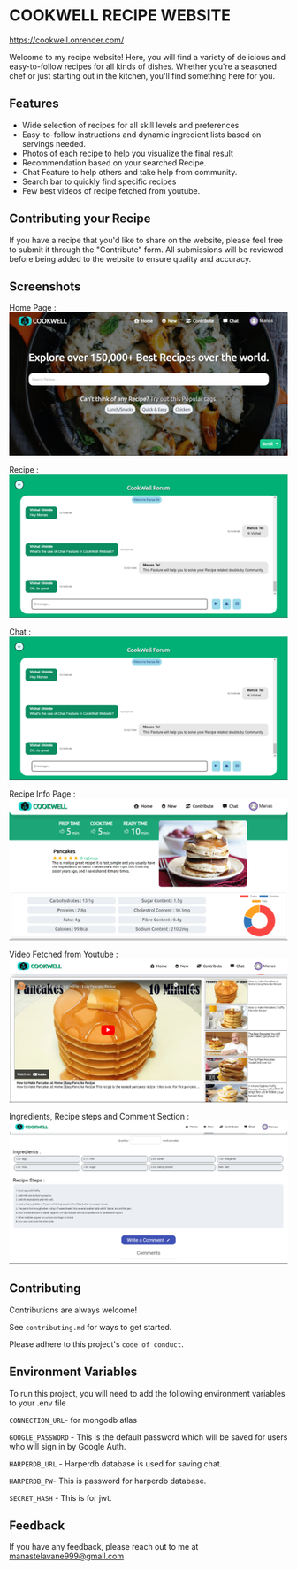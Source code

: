 
# COOKWELL RECIPE WEBSITE

https://cookwell.onrender.com/

Welcome to my recipe website! Here, you will find a variety of delicious and easy-to-follow recipes for all kinds of dishes. Whether you're a seasoned chef or just starting out in the kitchen, you'll find something here for you.




## Features

- Wide selection of recipes for all skill levels and preferences
- Easy-to-follow instructions and dynamic ingredient lists based on servings needed.
- Photos of each recipe to help you visualize the final result
- Recommendation based on your searched Recipe.
- Chat Feature to help others and take help from community.
- Search bar to quickly find specific recipes
- Few best videos of recipe fetched from youtube.


## Contributing your Recipe 

If you have a recipe that you'd like to share on the website, please feel free to submit it through the "Contribute" form. All submissions will be reviewed before being added to the website to ensure quality and accuracy.

## Screenshots

Home Page :
![App Screenshot](https://raw.githubusercontent.com/manastelavane/RecipeImages/main/MainRecipess.png)

Recipe :
![App Screenshot](https://raw.githubusercontent.com/manastelavane/RecipeImages/main/image.png)

Chat :
![App Screenshot](https://raw.githubusercontent.com/manastelavane/RecipeImages/main/chat.png)

Recipe Info Page :
![App Screenshot](https://raw.githubusercontent.com/manastelavane/RecipeImages/main/recipemainpage.png)

Video Fetched from Youtube :
![App Screenshot](https://raw.githubusercontent.com/manastelavane/RecipeImages/main/videofetched.png)

Ingredients, Recipe steps and Comment Section :
![App Screenshot](https://raw.githubusercontent.com/manastelavane/RecipeImages/main/inganssteps.png)
## Contributing

Contributions are always welcome!

See `contributing.md` for ways to get started.

Please adhere to this project's `code of conduct`.


## Environment Variables

To run this project, you will need to add the following environment variables to your .env file

`CONNECTION_URL`- for mongodb atlas

`GOOGLE_PASSWORD` - This is the default password which will be saved for users who will sign in by Google Auth.

`HARPERDB_URL` - Harperdb database is used for saving chat.

`HARPERDB_PW`- This is password for harperdb database.

`SECRET_HASH` - This is for jwt.

## Feedback

If you have any feedback, please reach out to me at manastelavane999@gmail.com

